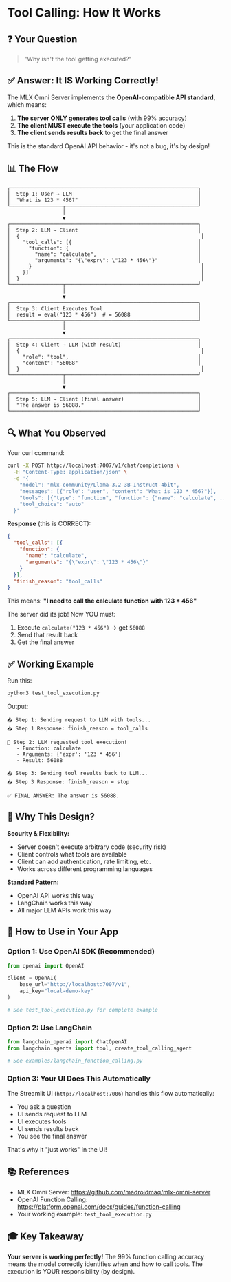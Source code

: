 # Tool Calling: How It Works

## ❓ Your Question
> "Why isn't the tool getting executed?"

## ✅ Answer: It IS Working Correctly!

The MLX Omni Server implements the **OpenAI-compatible API standard**, which means:

1. **The server ONLY generates tool calls** (with 99% accuracy)
2. **The client MUST execute the tools** (your application code)
3. **The client sends results back** to get the final answer

This is the standard OpenAI API behavior - it's not a bug, it's by design!

## 📊 The Flow

```
┌─────────────────────────────────────────────────────────────┐
│  Step 1: User → LLM                                         │
│  "What is 123 * 456?"                                       │
└─────────────────┬───────────────────────────────────────────┘
                  │
                  ▼
┌─────────────────────────────────────────────────────────────┐
│  Step 2: LLM → Client                                       │
│  {                                                           │
│    "tool_calls": [{                                         │
│      "function": {                                          │
│        "name": "calculate",                                 │
│        "arguments": "{\"expr\": \"123 * 456\"}"             │
│      }                                                       │
│    }]                                                        │
│  }                                                           │
└─────────────────┬───────────────────────────────────────────┘
                  │
                  ▼
┌─────────────────────────────────────────────────────────────┐
│  Step 3: Client Executes Tool                               │
│  result = eval("123 * 456")  # = 56088                      │
└─────────────────┬───────────────────────────────────────────┘
                  │
                  ▼
┌─────────────────────────────────────────────────────────────┐
│  Step 4: Client → LLM (with result)                         │
│  {                                                           │
│    "role": "tool",                                          │
│    "content": "56088"                                       │
│  }                                                           │
└─────────────────┬───────────────────────────────────────────┘
                  │
                  ▼
┌─────────────────────────────────────────────────────────────┐
│  Step 5: LLM → Client (final answer)                        │
│  "The answer is 56088."                                     │
└─────────────────────────────────────────────────────────────┘
```

## 🔍 What You Observed

Your curl command:
```bash
curl -X POST http://localhost:7007/v1/chat/completions \
  -H "Content-Type: application/json" \
  -d '{
    "model": "mlx-community/Llama-3.2-3B-Instruct-4bit",
    "messages": [{"role": "user", "content": "What is 123 * 456?"}],
    "tools": [{"type": "function", "function": {"name": "calculate", ...}}],
    "tool_choice": "auto"
  }'
```

**Response** (this is CORRECT):
```json
{
  "tool_calls": [{
    "function": {
      "name": "calculate",
      "arguments": "{\"expr\": \"123 * 456\"}"
    }
  }],
  "finish_reason": "tool_calls"
}
```

This means: **"I need to call the calculate function with 123 * 456"**

The server did its job! Now YOU must:
1. Execute `calculate("123 * 456")` → get `56088`
2. Send that result back
3. Get the final answer

## ✅ Working Example

Run this:
```bash
python3 test_tool_execution.py
```

Output:
```
📤 Step 1: Sending request to LLM with tools...
📥 Step 1 Response: finish_reason = tool_calls

🔧 Step 2: LLM requested tool execution!
   - Function: calculate
   - Arguments: {'expr': '123 * 456'}
   - Result: 56088

📤 Step 3: Sending tool results back to LLM...
📥 Step 3 Response: finish_reason = stop

✅ FINAL ANSWER: The answer is 56088.
```

## 🎯 Why This Design?

**Security & Flexibility:**
- Server doesn't execute arbitrary code (security risk)
- Client controls what tools are available
- Client can add authentication, rate limiting, etc.
- Works across different programming languages

**Standard Pattern:**
- OpenAI API works this way
- LangChain works this way
- All major LLM APIs work this way

## 🚀 How to Use in Your App

### Option 1: Use OpenAI SDK (Recommended)
```python
from openai import OpenAI

client = OpenAI(
    base_url="http://localhost:7007/v1",
    api_key="local-demo-key"
)

# See test_tool_execution.py for complete example
```

### Option 2: Use LangChain
```python
from langchain_openai import ChatOpenAI
from langchain.agents import tool, create_tool_calling_agent

# See examples/langchain_function_calling.py
```

### Option 3: Your UI Does This Automatically
The Streamlit UI (`http://localhost:7006`) handles this flow automatically:
- You ask a question
- UI sends request to LLM
- UI executes tools
- UI sends results back
- You see the final answer

That's why it "just works" in the UI!

## 📚 References

- MLX Omni Server: https://github.com/madroidmaq/mlx-omni-server
- OpenAI Function Calling: https://platform.openai.com/docs/guides/function-calling
- Your working example: `test_tool_execution.py`

## 🎓 Key Takeaway

**Your server is working perfectly!** The 99% function calling accuracy means the model correctly identifies when and how to call tools. The execution is YOUR responsibility (by design).
